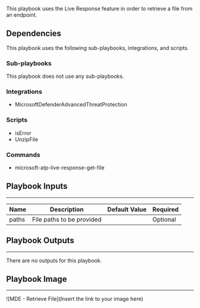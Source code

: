 This playbook uses the Live Response feature in order to retrieve a file from an endpoint.

## Dependencies
This playbook uses the following sub-playbooks, integrations, and scripts.

### Sub-playbooks
This playbook does not use any sub-playbooks.

### Integrations
* MicrosoftDefenderAdvancedThreatProtection

### Scripts
* isError
* UnzipFile

### Commands
* microsoft-atp-live-response-get-file

## Playbook Inputs
---

| **Name** | **Description** | **Default Value** | **Required** |
| --- | --- | --- | --- |
| paths | File paths to be provided |  | Optional |

## Playbook Outputs
---
There are no outputs for this playbook.

## Playbook Image
---
![MDE - Retrieve File](Insert the link to your image here)